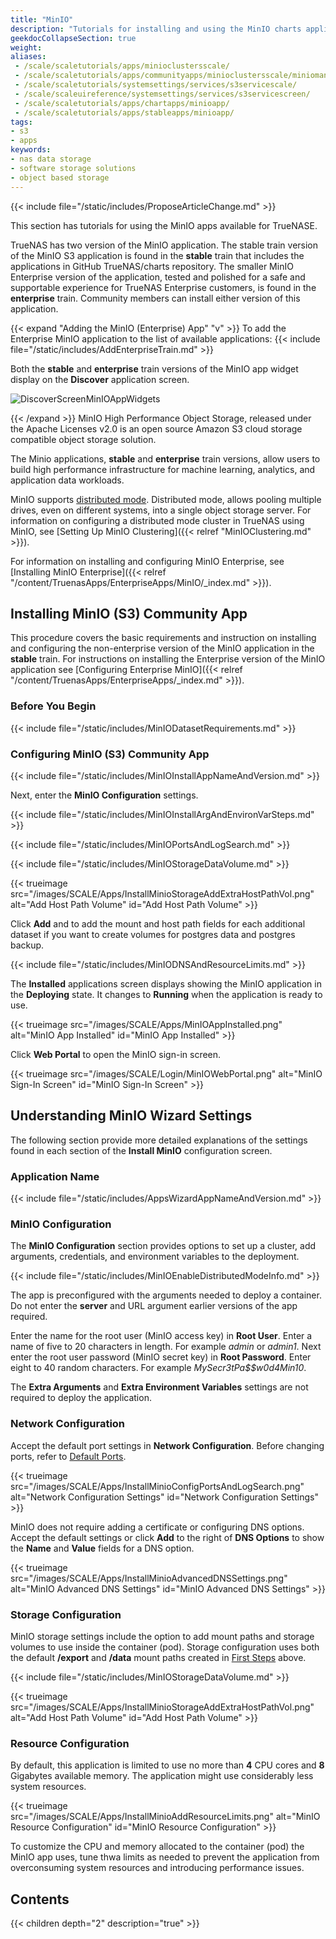 ```yaml
---
title: "MinIO"
description: "Tutorials for installing and using the MinIO charts application available in the stable train in TrueNAS SCALE."
geekdocCollapseSection: true
weight:
aliases: 
 - /scale/scaletutorials/apps/minioclustersscale/
 - /scale/scaletutorials/apps/communityapps/minioclustersscale/miniomanualupdate/
 - /scale/scaletutorials/systemsettings/services/s3servicescale/
 - /scale/scaleuireference/systemsettings/services/s3servicescreen/
 - /scale/scaletutorials/apps/chartapps/minioapp/
 - /scale/scaletutorials/apps/stableapps/minioapp/
tags:
- s3
- apps
keywords:
- nas data storage
- software storage solutions
- object based storage
---
```



{{< include file="/static/includes/ProposeArticleChange.md" >}}

This section has tutorials for using the MinIO apps available for TrueNASE.

TrueNAS has two version of the MinIO application.
The stable train version of the MinIO S3 application is found in the **stable** train that includes the applications in GitHub TrueNAS/charts repository.
The smaller MinIO Enterprise version of the application, tested and polished for a safe and supportable experience for TrueNAS Enterprise customers, is found in the **enterprise** train.
Community members can install either version of this application.

{{< expand "Adding the MinIO (Enterprise) App" "v" >}}
To add the Enterprise MinIO application to the list of available applications: 
{{< include file="/static/includes/AddEnterpriseTrain.md" >}}

Both the **stable** and **enterprise** train versions of the MinIO app widget display on the **Discover** application screen.

![DiscoverScreenMinIOAppWidgets](/images/SCALE/Apps/DiscoverScreenMinIOAppWidgets.png "MinioApp Widgets")

{{< /expand >}}
MinIO High Performance Object Storage, released under the Apache Licenses v2.0 is an open source Amazon S3 cloud storage compatible object storage solution.

The Minio applications, **stable** and **enterprise** train versions, allow users to build high performance infrastructure for machine learning, analytics, and application data workloads.

MinIO supports [distributed mode](https://min.io/docs/minio/kubernetes/upstream/index.html?ref=docs-redirect).
Distributed mode, allows pooling multiple drives, even on different systems, into a single object storage server.
For information on configuring a distributed mode cluster in TrueNAS using MinIO, see [Setting Up MinIO Clustering]({{< relref "MinIOClustering.md" >}}).

For information on installing and configuring MinIO Enterprise, see [Installing MinIO Enterprise]({{< relref "/content/TruenasApps/EnterpriseApps/MinIO/_index.md" >}}).

## Installing MinIO (S3) Community App
This procedure covers the basic requirements and instruction on installing and configuring the non-enterprise version of the MinIO application in the **stable** train.
For instructions on installing the Enterprise version of the MinIO application see [Configuring
Enterprise MinIO]({{< relref "/content/TruenasApps/EnterpriseApps/_index.md" >}}).

### Before You Begin

{{< include file="/static/includes/MinIODatasetRequirements.md" >}}

### Configuring MinIO (S3) Community App

{{< include file="/static/includes/MinIOInstallAppNameAndVersion.md" >}}

Next, enter the **MinIO Configuration** settings.

{{< include file="/static/includes/MinIOInstallArgAndEnvironVarSteps.md" >}}

{{< include file="/static/includes/MinIOPortsAndLogSearch.md" >}}

{{< include file="/static/includes/MinIOStorageDataVolume.md" >}}

{{< trueimage src="/images/SCALE/Apps/InstallMinioStorageAddExtraHostPathVol.png" alt="Add Host Path Volume" id="Add Host Path Volume" >}}

Click **Add** and to add the mount and host path fields for each additional dataset if you want to create volumes for postgres data and postgres backup.

{{< include file="/static/includes/MinIODNSAndResourceLimits.md" >}}

The **Installed** applications screen displays showing the MinIO application in the **Deploying** state.
It changes to **Running** when the application is ready to use.

{{< trueimage src="/images/SCALE/Apps/MinIOAppInstalled.png" alt="MinIO App Installed" id="MinIO App Installed" >}}

Click **Web Portal** to open the MinIO sign-in screen.

{{< trueimage src="/images/SCALE/Login/MinIOWebPortal.png" alt="MinIO Sign-In Screen" id="MinIO Sign-In Screen" >}}

## Understanding MinIO Wizard Settings
The following section provide more detailed explanations of the settings found in each section of the **Install MinIO** configuration screen.

### Application Name

{{< include file="/static/includes/AppsWizardAppNameAndVersion.md" >}}

### MinIO Configuration
The **MinIO Configuration** section provides options to set up a cluster, add arguments, credentials, and environment variables to the deployment.

{{< include file="/static/includes/MinIOEnableDistributedModeInfo.md" >}}

The app is preconfigured with the arguments needed to deploy a container. Do not enter the **server** and URL argument earlier versions of the app required.

Enter the name for the root user (MinIO access key) in **Root User**. Enter a name of five to 20 characters in length. For example *admin* or *admin1*.
Next enter the root user password (MinIO secret key) in **Root Password**. Enter eight to 40 random characters. For example *MySecr3tPa$$w0d4Min10*.

The **Extra Arguments** and **Extra Environment Variables** settings are not required to deploy the application.

### Network Configuration
Accept the default port settings in **Network Configuration**.
Before changing ports, refer to [Default Ports](https://www.truenas.com/docs/references/defaultports/).

{{< trueimage src="/images/SCALE/Apps/InstallMinioConfigPortsAndLogSearch.png" alt="Network Configuration Settings" id="Network Configuration Settings" >}}

MinIO does not require adding a certificate or configuring DNS options.
Accept the default settings or click **Add** to the right of **DNS Options** to show the **Name** and **Value** fields for a DNS option.

{{< trueimage src="/images/SCALE/Apps/InstallMinioAdvancedDNSSettings.png" alt="MinIO Advanced DNS Settings" id="MinIO Advanced DNS Settings" >}}

### Storage Configuration
MinIO storage settings include the option to add mount paths and storage volumes to use inside the container (pod).
Storage configuration uses both the default **/export** and **/data** mount paths created in [First Steps](#before-you-begin) above.

{{< include file="/static/includes/MinIOStorageDataVolume.md" >}}

{{< trueimage src="/images/SCALE/Apps/InstallMinioStorageAddExtraHostPathVol.png" alt="Add Host Path Volume" id="Add Host Path Volume" >}}

### Resource Configuration
By default, this application is limited to use no more than **4** CPU cores and **8** Gigabytes available memory.
The application might use considerably less system resources.

{{< trueimage src="/images/SCALE/Apps/InstallMinioAddResourceLimits.png" alt="MinIO Resource Configuration" id="MinIO Resource Configuration" >}}

To customize the CPU and memory allocated to the container (pod) the MinIO app uses, tune thwa limits as needed to prevent the application from overconsuming system resources and introducing performance issues.

<div class="noprint">

## Contents

{{< children depth="2" description="true" >}}

</div>
